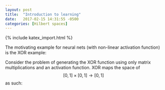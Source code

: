 ```yaml
---
layout: post
title:  "Introduction to learning"
date:   2017-02-15 14:31:55 -0500
categories: [Hilbert spaces]
---
```

{% include katex_import.html %}

The motivating example for neural nets (with non-linear activation function) is the XOR example:

Consider the problem of generating the XOR function using only matrix multiplications and an activation function.  XOR maps the space of $$[0, 1] \times [0, 1] \rightarrow [0, 1]$$ as such:

<div class="equation" data-expr="
\begin{vmatrix}
0 & 0 \\
0 & 1 \\
1 & 0 \\
1 & 1
\end{vmatrix} \longrightarrow
\begin{vmatrix}
0 \\
1 \\
1 \\
0
\end{vmatrix}
"></div>

<script type="text/javascript">
    // grab all elements in DOM with the class 'equation'
    var tex = document.getElementsByClassName("equation");

    // for each element, render the expression attribute
    Array.prototype.forEach.call(tex, function(el) {
        katex.render(el.getAttribute("data-expr"), el);
    });

    $("script[type='math/tex']").replaceWith(
      function(){
        var tex = $(this).text();
        return "<span class=\"inline-equation\">" +
               katex.renderToString(tex) +
               "</span>";
    });

    $("script[type='math/tex; mode=display']").replaceWith(
      function(){
        var tex = $(this).text();
        return "<div class=\"equation\">" +
               katex.renderToString("\\displaystyle "+tex) +
               "</div>";
    });

</script>
